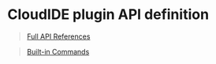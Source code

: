 # CloudIDE plugin API definition

> [Full API References](docs/modules/_cloudide_plugin_.md)

> [Built-in Commands](docs/commands/built-in-commands.md)
